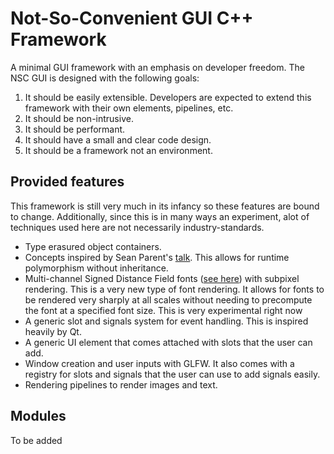 # Not-So-Convenient GUI C++ Framework
A minimal GUI framework with an emphasis on developer freedom. The NSC GUI is designed with the following goals:
1. It should be easily extensible. Developers are expected to extend this framework with their own elements, pipelines, etc.
2. It should be non-intrusive.
3. It should be performant.
4. It should have a small and clear code design.
5. It should be a framework not an environment.

## Provided features
This framework is still very much in its infancy so these features are bound to change. Additionally, since this is in many ways an experiment, alot of techniques used here are not necessarily industry-standards.
* Type erasured object containers.
* Concepts inspired by Sean Parent's [talk](https://www.youtube.com/watch?v=QGcVXgEVMJg). This allows for runtime polymorphism without inheritance.
* Multi-channel Signed Distance Field fonts ([see here](https://github.com/Chlumsky/msdfgen)) with subpixel rendering. This is a very new type of font rendering. It allows for fonts to be rendered very sharply at all scales without needing to precompute the font at a specified font size. This is very experimental right now
* A generic slot and signals system for event handling. This is inspired heavily by Qt.
* A generic UI element that comes attached with slots that the user can add.
* Window creation and user inputs with GLFW. It also comes with a registry for slots and signals that the user can use to add signals easily.
* Rendering pipelines to render images and text.

## Modules
To be added
